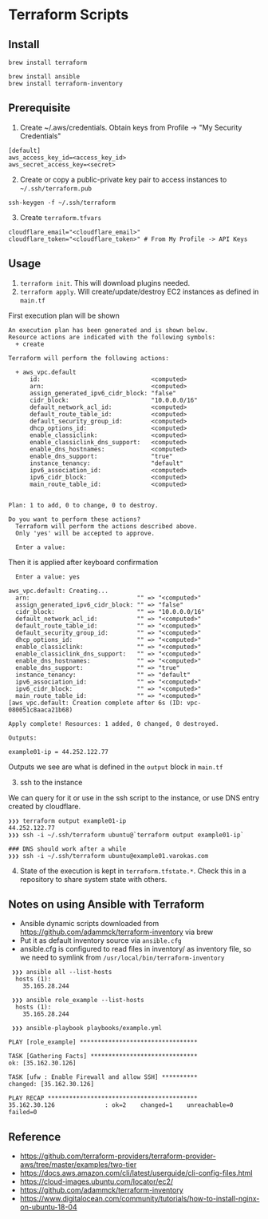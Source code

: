 # Terraform Scripts

## Install
```
brew install terraform

brew install ansible
brew install terraform-inventory
```

## Prerequisite 
1. Create ~/.aws/credentials. Obtain keys from Profile -> "My Security Credentials"
```
[default]
aws_access_key_id=<access_key_id>
aws_secret_access_key=<secret>
```

2. Create or copy a public-private key pair to access instances to `~/.ssh/terraform.pub`
```
ssh-keygen -f ~/.ssh/terraform
```

3. Create `terraform.tfvars`
```
cloudflare_email="<cloudflare_email>"
cloudflare_token="<cloudflare_token>" # From My Profile -> API Keys
```

## Usage 
1. `terraform init`. This will download plugins needed.
2. `terraform apply`. Will create/update/destroy EC2 instances as defined in `main.tf`

First execution plan will be shown
```
An execution plan has been generated and is shown below.
Resource actions are indicated with the following symbols:
  + create

Terraform will perform the following actions:

  + aws_vpc.default
      id:                               <computed>
      arn:                              <computed>
      assign_generated_ipv6_cidr_block: "false"
      cidr_block:                       "10.0.0.0/16"
      default_network_acl_id:           <computed>
      default_route_table_id:           <computed>
      default_security_group_id:        <computed>
      dhcp_options_id:                  <computed>
      enable_classiclink:               <computed>
      enable_classiclink_dns_support:   <computed>
      enable_dns_hostnames:             <computed>
      enable_dns_support:               "true"
      instance_tenancy:                 "default"
      ipv6_association_id:              <computed>
      ipv6_cidr_block:                  <computed>
      main_route_table_id:              <computed>


Plan: 1 to add, 0 to change, 0 to destroy.

Do you want to perform these actions?
  Terraform will perform the actions described above.
  Only 'yes' will be accepted to approve.

  Enter a value: 

```

Then it is applied after keyboard confirmation

```
  Enter a value: yes

aws_vpc.default: Creating...
  arn:                              "" => "<computed>"
  assign_generated_ipv6_cidr_block: "" => "false"
  cidr_block:                       "" => "10.0.0.0/16"
  default_network_acl_id:           "" => "<computed>"
  default_route_table_id:           "" => "<computed>"
  default_security_group_id:        "" => "<computed>"
  dhcp_options_id:                  "" => "<computed>"
  enable_classiclink:               "" => "<computed>"
  enable_classiclink_dns_support:   "" => "<computed>"
  enable_dns_hostnames:             "" => "<computed>"
  enable_dns_support:               "" => "true"
  instance_tenancy:                 "" => "default"
  ipv6_association_id:              "" => "<computed>"
  ipv6_cidr_block:                  "" => "<computed>"
  main_route_table_id:              "" => "<computed>"
[aws_vpc.default: Creation complete after 6s (ID: vpc-080051c8aaca21b68)

Apply complete! Resources: 1 added, 0 changed, 0 destroyed.

Outputs:

example01-ip = 44.252.122.77
```

Outputs we see are what is defined in the `output` block in `main.tf`

3. ssh to the instance

We can query for it or use in the ssh script to the instance, or use DNS entry created by cloudflare.
```
❯❯❯ terraform output example01-ip
44.252.122.77
❯❯❯ ssh -i ~/.ssh/terraform ubuntu@`terraform output example01-ip`

### DNS should work after a while
❯❯❯ ssh -i ~/.ssh/terraform ubuntu@example01.varokas.com

```

4. State of the execution is kept in `terraform.tfstate.*`. Check this in a repository to share system state with others.

## Notes on using Ansible with Terraform
* Ansible dynamic scripts downloaded from https://github.com/adammck/terraform-inventory via brew
* Put it as default inventory source via `ansible.cfg`
* ansible.cfg is configured to read files in inventory/ as inventory file, so we need to symlink from `/usr/local/bin/terraform-inventory`

```
 ❯❯❯ ansible all --list-hosts
  hosts (1):
    35.165.28.244

 ❯❯❯ ansible role_example --list-hosts
  hosts (1):
    35.165.28.244

 ❯❯❯ ansible-playbook playbooks/example.yml

PLAY [role_example] *********************************

TASK [Gathering Facts] ******************************
ok: [35.162.30.126]

TASK [ufw : Enable Firewall and allow SSH] **********
changed: [35.162.30.126]

PLAY RECAP ******************************************
35.162.30.126              : ok=2    changed=1    unreachable=0    failed=0  
```

## Reference
* https://github.com/terraform-providers/terraform-provider-aws/tree/master/examples/two-tier
* https://docs.aws.amazon.com/cli/latest/userguide/cli-config-files.html
* https://cloud-images.ubuntu.com/locator/ec2/
* https://github.com/adammck/terraform-inventory
* https://www.digitalocean.com/community/tutorials/how-to-install-nginx-on-ubuntu-18-04
